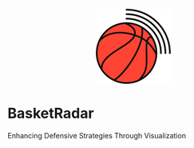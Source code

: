 <p align="center">
  <picture>
    <source media="(prefers-color-scheme: dark)" srcset="./assets/icon-dark.png">
    <img src="./assets/icon-light.png" width="150">
  </picture>
</p>

# BasketRadar

Enhancing Defensive Strategies Through Visualization 
